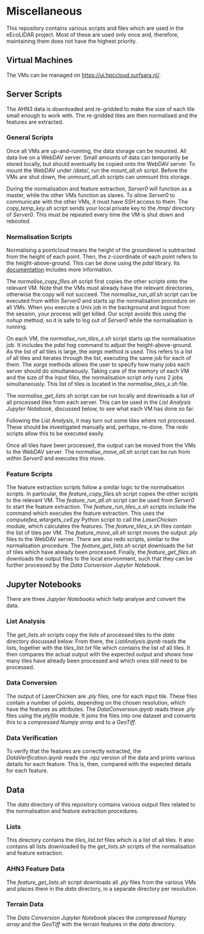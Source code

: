 # Miscellaneous

This repository contains various scripts and files which are used in the eEcoLiDAR project. Most of these are used only once and, therefore, maintaining them does not have the highest priority.

## Virtual Machines

The VMs can be managed on https://ui.hpccloud.surfsara.nl/.

## Server Scripts

The AHN3 data is downloaded and re-gridded to make the size of each tile small enough to work with. The re-gridded tiles are then normalised and the features are extracted.

### General Scripts

Once all VMs are up-and-running, the data storage can be mounted. All data live on a WebDAV server. Small amounts of data can temporarily be stored locally, but should eventually be copied onto the WebDAV server. To mount the WebDAV under _/data/_, run the _mount_all.sh_ script. Before the VMs are shut down, the _unmount_all.sh_ scripts can unmount this storage.

During the normalisation and feature extraction, _Server0_ will function as a master, while the other VMs function as slaves. To allow _Server0_ to communicate with the other VMs, it must have _SSH_ access to them. The _copy_temp_key.sh_ script sends your local private key to the _/tmp/_ directory of _Server0_. This must be repeated every time the VM is shut down and rebooted.

### Normalisation Scripts

Normalising a pointcloud means the height of the groundlevel is subtracted from the height of each point. Then, the _z_-coordinate of each point refers to the height-above-ground. This can be done using the _pdal_ library. Its [documentation](https://pdal.io/stages/filters.hag.html) includes more information.

The _normalise_copy_files.sh_ script first copies the other scripts onto the relevant VM. Note that the VMs must already have the relevant directories, otherwise the copy will not succeed. The _normalise_run_all.sh_ script can be executed from within _Server0_ and starts up the normalisation procedure on all VMs. When you execute a Unix job in the background and logout from the session, your process will get killed. Our script avoids this using the _nohup_ method, so it is safe to log out of _Server0_ while the normalisation is running.

On each VM, the _normalise_run_tiles_x.sh_ script starts up the normalisation job. It includes the _pdal hag_ command to adjust the height-above-ground. As the list of all tiles is large, the _xargs_ method is used. This refers to a list of all tiles and iterates through the list, executing the same job for each of them. The _xargs_ methods allows the user to specify how many jobs each server should do simultaneously. Taking care of the memory of each VM and the size of the input files, the normalisation script only runs 2 jobs simultaneously. This list of tiles is located in the _normalise_tiles_x.sh_ file.

The _normalise_get_lists.sh_ script can be run locally and downloads a list of all processed tiles from each server. This can be used in the _List Analysis_ _Jupyter Notebook_, discussed below, to see what each VM has done so far.

Following the _List Analysis_, it may turn out some tiles where not processed. These should be investigated manually and, perhaps, re-done. The _redo_ scripts allow this to be executed easily.

Once all tiles have been processed, the output can be moved from the VMs to the WebDAV server. The _normalise_move_all.sh_ script can be run from within _Server0_ and executes this move.

### Feature Scripts

The feature extraction scripts follow a similar logic to the normalisation scripts. In particular, the _feature_copy_files.sh_ script copies the other scripts to the relevant VM. The _feature_run_all.sh_ script can be used from _Server0_ to start the feature extraction. The _feature_run_tiles_x.sh_ scripts include the command which executes the feature extraction. This uses the _computefea_wtargets_cell.py_ Python script to call the _LaserChicken_ module, which calculates the features. The _feature_tiles_x.sh_ files contain the list of tiles per VM. The _feature_move_all.sh_ script moves the output _.ply_ files to the WebDAV server. There are also redo scripts, similar to the normalisation procedure. The _feature_get_lists.sh_ script downloads the list of tiles which have already been processed. Finally, the _feature_get_files.sh_ downloads the output files to the local environment, such that they can be further processed by the _Data Conversion_ _Jupyter Notebook_.

## Jupyter Notebooks

There are three _Jupyter Notebooks_ which help analyse and convert the data.

### List Analysis

The _get_lists.sh_ scripts copy the lists of processed tiles to the _data_ directory discussed below. From there, the _ListAnalysis.ipynb_ reads the lists, together with the _tiles_list.txt_ file which contains the list of all tiles. It then compares the actual output with the expected output and shows how many tiles have already been processed and which ones still need to be processed.

### Data Conversion

The output of LaserChicken are _.ply_ files, one for each input tile. These files contain a number of points, depending on the chosen resolution, which have the features as attributes. The _DataConversion.ipynb_ reads these _.ply_ files using the _plyfile_ module. It joins the files into one dataset and converts this to a _compressed Numpy array_ and to a _GeoTiff_.

### Data Verification

To verify that the features are correctly extracted, the _DataVerification.ipynb_ reads the _.npz_ version of the data and prints various details for each feature. This is, then, compared with the expected details for each feature.

## Data

The _data_ directory of this repository contains various output files related to the normalisation and feature extraction procedures.

### Lists

This directory contains the _tiles_list.txt_ files which is a list of all tiles. It also contains all lists downloaded by the _get_lists.sh_ scripts of the normalisation and feature extraction.

### AHN3 Feature Data

The _feature_get_lists.sh_ script downloads all _.ply_ files from the various VMs and places them in the _data_ directory, in a separate directory per resolution.

### Terrain Data

The _Data Conversion_ _Jupyter Notebook_ places the _compressed Numpy array_ and the _GeoTiff_ with the terrain features in the _data_ directory.